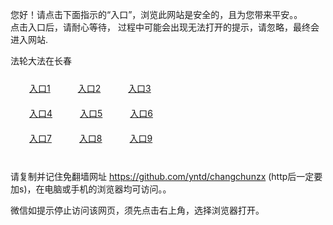 您好！请点击下面指示的“入口”，浏览此网站是安全的，且为您带来平安。。 <br/>
点击入口后，请耐心等待， 过程中可能会出现无法打开的提示，请忽略，最终会进入网站. </br>

法轮大法在长春<br/>
<div style="padding:10px"><a style="margin:20px" target="_blank" href="https://d25r6b9w3s6rvz.cloudfront.net/2Qpsp?mzlbzvfh" id="ccLink1" rel="nofollow">入口1</a> <a target="_blank" style="margin:20px" href="https://d277cd7ltbogct.cloudfront.net/2Qpsp?uyljiy" id="ccLink2" rel="nofollow">入口2</a> <a style="margin:20px" target="_blank" href="https://d2r7je96ddc1qj.cloudfront.net/2Qpsp?wuwbpgm" id="ccLink3" rel="nofollow">入口3</a></div>

<div style="padding:10px" ><a style="margin:20px" target="_blank" href="https://d25r6b9w3s6rvz.cloudfront.net/2Qpsp?mzlbzvfh" id="ccLink4" rel="nofollow">入口4</a> <a style="margin:20px" href="https://d277cd7ltbogct.cloudfront.net/2Qpsp?uyljiy" target="_blank" id="ccLink5" rel="nofollow">入口5</a> <a style="margin:20px" href="https://d2r7je96ddc1qj.cloudfront.net/2Qpsp?wuwbpgm" target="_blank" id="ccLink6" rel="nofollow">入口6</a></div>

<div style="padding:10px"><a style="margin:20px" target="_blank" href="https://d25r6b9w3s6rvz.cloudfront.net/2Qpsp?mzlbzvfh" id="ccLink7" rel="nofollow">入口7</a> <a style="margin:20px" href="https://d277cd7ltbogct.cloudfront.net/2Qpsp?uyljiy" target="_blank" id="ccLink8" rel="nofollow">入口8</a> <a style="margin:20px" target="_blank" href="https://d2r7je96ddc1qj.cloudfront.net/2Qpsp?wuwbpgm" id="ccLink9" rel="nofollow">入口9</a></div>

<br/>



请复制并记住免翻墙网址 https://github.com/yntd/changchunzx (http后一定要加s)，在电脑或手机的浏览器均可访问。。<br/>

微信如提示停止访问该网页，须先点击右上角，选择浏览器打开。
